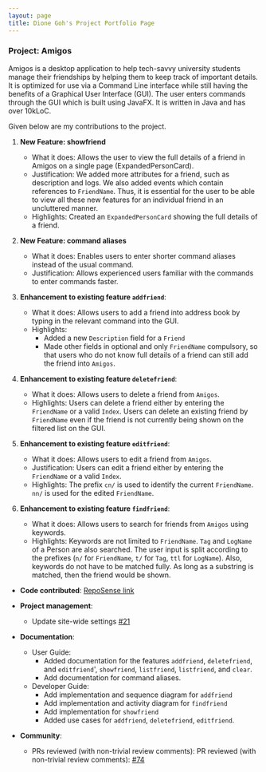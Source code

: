 ```yaml
---
layout: page
title: Dione Goh's Project Portfolio Page
---
```

### Project: Amigos

Amigos is a desktop application to help tech-savvy university students manage their friendships by helping them to keep
track of important details. It is optimized for use via a Command Line interface while still having the benefits of a 
Graphical User Interface (GUI). The user enters commands through the GUI which is built using JavaFX. 
It is written in Java and has over 10kLoC.

Given below are my contributions to the project.

1. **New Feature: showfriend**
   * What it does: Allows the user to view the full details of a friend in Amigos on a single page (ExpandedPersonCard).
   * Justification: We added more attributes for a friend, such as description and logs. We also added events which
      contain references to `FriendName`. Thus, it is essential for the user to be able to view all these new features 
      for an individual friend in an uncluttered manner.
   * Highlights: Created an `ExpandedPersonCard` showing the full details of a friend.

2. **New Feature: command aliases**
   * What it does: Enables users to enter shorter command aliases instead of the usual command.
   * Justification: Allows experienced users familiar with the commands to enter commands faster.
   
3. **Enhancement to existing feature `addfriend`**: 
    * What it does: Allows users to add a friend into address book by typing in the relevant command into the GUI.
    * Highlights:
      * Added a new `Description` field for a `Friend`
      * Made other fields in optional and only `FriendName` compulsory, so that users who do not know full details of a friend
        can still add the friend into `Amigos`.
      
4. **Enhancement to existing feature `deletefriend`**: 
    * What it does: Allows users to delete a friend from `Amigos`.
    * Highlights: Users can delete a friend either by entering the `FriendName` or a valid `Index`. 
      Users can delete an existing friend by `FriendName` even if the
      friend is not currently being shown on the filtered list on the GUI. 

5. **Enhancement to existing feature `editfriend`**:
    * What it does: Allows users to edit a friend from `Amigos`.
    * Justification: Users can edit a friend either by entering the `FriendName` or a valid `Index`.
    * Highlights: The prefix `cn/` is used to identify the current `FriendName`. `nn/` is used for the
      edited `FriendName`.

6. **Enhancement to existing feature `findfriend`**:
    * What it does: Allows users to search for friends from `Amigos` using keywords.
    * Highlights: Keywords are not limited to `FriendName`. `Tag` and `LogName` of a Person are also
      searched. The user input is split according to the prefixes (`n/` for `FriendName`, `t/` for `Tag`,
      `ttl` for `LogName`). Also, keywords do not have to be matched fully. As long as a substring is matched, then 
      the friend would be shown.

* **Code contributed**: [RepoSense link](https://nus-cs2103-ay2122s2.github.io/tp-dashboard/?search=dionegoh&breakdown=true)

* **Project management**:
    * Update site-wide settings [\#21](https://github.com/AY2122S2-CS2103-F09-2/tp/pull/21)
    
* **Documentation**:
    * User Guide:
        * Added documentation for the features `addfriend`, `deletefriend`, and `editfriend`', `showfriend`,
          `listfriend`, `listfriend`, and `clear`.
        * Add documentation for command aliases.
    * Developer Guide:
        * Add implementation and sequence diagram for `addfriend`
        * Add implementation and activity diagram for `findfriend`
        * Add implementation for `showfriend`
        * Added use cases for `addfriend`, `deletefriend`, `editfriend`.

* **Community**:
    * PRs reviewed (with non-trivial review comments): PR reviewed (with non-trivial review comments): [#74](https://github.com/AY2122S2-CS2103-F09-2/tp/pull/74)
    